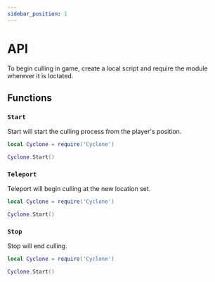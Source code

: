 ```yaml
---
sidebar_position: 1
---
```


# API

To begin culling in game, create a local script and require the module wherever it is loctated.

## Functions

### `Start`

Start will start the culling process from the player's position.

```lua
local Cyclone = require('Cyclone')

Cyclone.Start()
```

### `Teleport`

Teleport will begin culling at the new location set.

```lua
local Cyclone = require('Cyclone')

Cyclone.Start()
```

### `Stop`

Stop will end culling.

```lua
local Cyclone = require('Cyclone')

Cyclone.Start()
```

